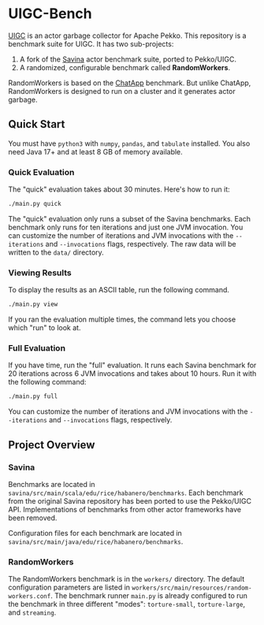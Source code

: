 # UIGC-Bench

[UIGC](https://github.com/dplyukhin/uigc-pekko) is an actor garbage collector
for Apache Pekko. This repository is a benchmark suite for UIGC. It has two
sub-projects:

1. A fork of the [Savina](https://github.com/shamsimam/savina) actor benchmark
   suite, ported to Pekko/UIGC.
2. A randomized, configurable benchmark called **RandomWorkers**. 

RandomWorkers is based on the [ChatApp](https://github.com/sblessing/chat-app) 
benchmark. But unlike ChatApp, RandomWorkers is designed to run on a cluster and
it generates actor garbage.

## Quick Start

You must have `python3` with `numpy`, `pandas`, and `tabulate` installed.
You also need Java 17+ and at least 8 GB of memory available.

### Quick Evaluation

The "quick" evaluation takes about 30 minutes. Here's how to run it:

```bash
./main.py quick
```

The "quick" evaluation only runs a subset of the Savina benchmarks. Each 
benchmark only runs for ten iterations and just one JVM invocation. You 
can customize the number of iterations and JVM invocations with the 
`--iterations` and `--invocations` flags, respectively. The raw data will be 
written to the `data/` directory.

### Viewing Results

To display the results as an ASCII table, run the following command.

```bash
./main.py view
```

If you ran the evaluation multiple times, the command lets you choose which 
"run" to look at. 

### Full Evaluation

If you have time, run the "full" evaluation. It runs each Savina benchmark for 
20 iterations across 6 JVM invocations and takes about 10 hours. 
Run it with the following command:

```bash
./main.py full
```

You can customize the number of iterations and JVM invocations with the
`--iterations` and `--invocations` flags, respectively.

## Project Overview

### Savina

Benchmarks are located in `savina/src/main/scala/edu/rice/habanero/benchmarks`. 
Each benchmark from the original Savina repository has been ported to use the 
Pekko/UIGC API. Implementations of benchmarks from other actor frameworks have
been removed.

Configuration files for each benchmark are located in 
`savina/src/main/java/edu/rice/habanero/benchmarks`.

### RandomWorkers

The RandomWorkers benchmark is in the `workers/` directory. The default 
configuration parameters are listed in 
`workers/src/main/resources/random-workers.conf`. The benchmark runner 
`main.py` is already configured to run the benchmark in three different
"modes": `torture-small`, `torture-large`, and `streaming`.